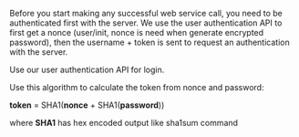 
Before you start making any successful web service call, you need to be authenticated first with the server. We use the user authentication API to first get a nonce (user/init, nonce is need when generate encrypted password), 
then the username + token is sent to request an authentication with the server. 

Use our user authentication API for login.

Use this algorithm to calculate the token from nonce and password:

**token** = SHA1(**nonce** + SHA1(**password**))

where **SHA1** has hex encoded output like sha1sum command
